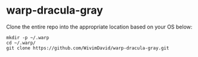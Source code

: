 # warp-dracula-gray
Clone the entire repo into the appropriate location based on your OS below:

```
mkdir -p ~/.warp
cd ~/.warp/
git clone https://github.com/WivimDavid/warp-dracula-gray.git